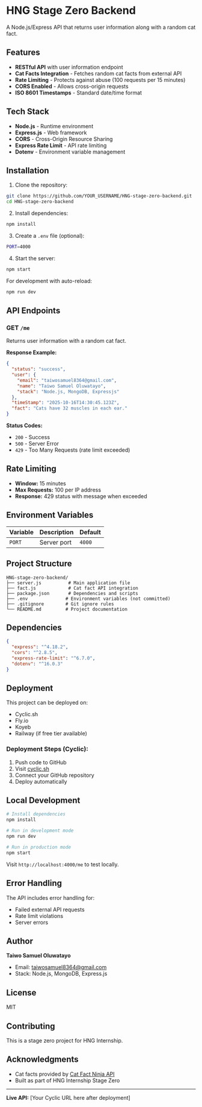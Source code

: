 # HNG Stage Zero Backend

A Node.js/Express API that returns user information along with a random cat fact.

## Features

- **RESTful API** with user information endpoint
- **Cat Facts Integration** - Fetches random cat facts from external API
- **Rate Limiting** - Protects against abuse (100 requests per 15 minutes)
- **CORS Enabled** - Allows cross-origin requests
- **ISO 8601 Timestamps** - Standard date/time format

## Tech Stack

- **Node.js** - Runtime environment
- **Express.js** - Web framework
- **CORS** - Cross-Origin Resource Sharing
- **Express Rate Limit** - API rate limiting
- **Dotenv** - Environment variable management

## Installation

1. Clone the repository:

```bash
git clone https://github.com/YOUR_USERNAME/HNG-stage-zero-backend.git
cd HNG-stage-zero-backend
```

2. Install dependencies:

```bash
npm install
```

3. Create a `.env` file (optional):

```bash
PORT=4000
```

4. Start the server:

```bash
npm start
```

For development with auto-reload:

```bash
npm run dev
```

## API Endpoints

### GET `/me`

Returns user information with a random cat fact.

**Response Example:**

```json
{
  "status": "success",
  "user": {
    "email": "taiwosamuel8364@gmail.com",
    "name": "Taiwo Samuel Oluwatayo",
    "stack": "Node.js, MongoDB, Expressjs"
  },
  "timeStamp": "2025-10-16T14:30:45.123Z",
  "fact": "Cats have 32 muscles in each ear."
}
```

**Status Codes:**

- `200` - Success
- `500` - Server Error
- `429` - Too Many Requests (rate limit exceeded)

## Rate Limiting

- **Window:** 15 minutes
- **Max Requests:** 100 per IP address
- **Response:** 429 status with message when exceeded

## Environment Variables

| Variable | Description | Default |
| -------- | ----------- | ------- |
| `PORT`   | Server port | `4000`  |

## Project Structure

```
HNG-stage-zero-backend/
├── server.js          # Main application file
├── fact.js            # Cat fact API integration
├── package.json       # Dependencies and scripts
├── .env              # Environment variables (not committed)
├── .gitignore        # Git ignore rules
└── README.md         # Project documentation
```

## Dependencies

```json
{
  "express": "^4.18.2",
  "cors": "^2.8.5",
  "express-rate-limit": "^6.7.0",
  "dotenv": "^16.0.3"
}
```

## Deployment

This project can be deployed on:

- Cyclic.sh
- Fly.io
- Koyeb
- Railway (if free tier available)

### Deployment Steps (Cyclic):

1. Push code to GitHub
2. Visit [cyclic.sh](https://cyclic.sh)
3. Connect your GitHub repository
4. Deploy automatically

## Local Development

```bash
# Install dependencies
npm install

# Run in development mode
npm run dev

# Run in production mode
npm start
```

Visit `http://localhost:4000/me` to test locally.

## Error Handling

The API includes error handling for:

- Failed external API requests
- Rate limit violations
- Server errors

## Author

**Taiwo Samuel Oluwatayo**

- Email: taiwosamuel8364@gmail.com
- Stack: Node.js, MongoDB, Express.js

## License

MIT

## Contributing

This is a stage zero project for HNG Internship.

## Acknowledgments

- Cat facts provided by [Cat Fact Ninja API](https://catfact.ninja/)
- Built as part of HNG Internship Stage Zero

---

**Live API:** [Your Cyclic URL here after deployment]
